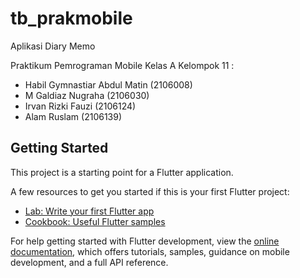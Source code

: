 # tb_prakmobile

Aplikasi Diary Memo

Praktikum Pemrograman Mobile
Kelas A
Kelompok 11 :
- Habil Gymnastiar Abdul Matin (2106008)
- M Galdiaz Nugraha (2106030)
- Irvan Rizki Fauzi (2106124)
- Alam Ruslam (2106139)


## Getting Started

This project is a starting point for a Flutter application.

A few resources to get you started if this is your first Flutter project:

- [Lab: Write your first Flutter app](https://docs.flutter.dev/get-started/codelab)
- [Cookbook: Useful Flutter samples](https://docs.flutter.dev/cookbook)

For help getting started with Flutter development, view the
[online documentation](https://docs.flutter.dev/), which offers tutorials,
samples, guidance on mobile development, and a full API reference.
